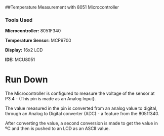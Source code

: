 ##Temperature Measurement with 8051 Microcontroller


### Tools Used
**Microcontroller:** 8051F340

**Temperature Sensor:** MCP9700

**Display:** 16x2 LCD

**IDE:** MCU8051


# Run Down

The Microcontroller is configured to measure the voltage of the sensor at P3.4 - (This pin is made as an Analog Input).

The value measured in the pin is converted from an analog value to digital, through an Analog to Digital converter (ADC) - a feature from the 8051f340.

After converting the value, a second conversion is made to get the value in ºC and then is pushed to an LCD as an ASCII value.

